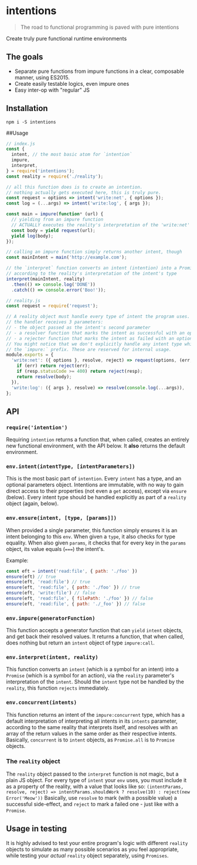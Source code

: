 # intentions
>The road to functional programming is paved with pure intentions

Create truly pure functional runtime environments

## The goals
- Separate pure functions from impure functions in a clear, composable manner, using ES2015.
- Create easily testable logics, even impure ones
- Easy inter-op with "regular" JS

## Installation
`npm i -S intentions`

##Usage
```js
// index.js
const {
  intent, // the most basic atom for `intention`
  impure,
  interpret,
} = require('intentions');
const reality = require('./reality');

// all this function does is to create an intention.
// nothing actually gets executed here, this is truly pure.
const request = options => intent('write:net', { options });
const log = (...args) => intent('write:log', { args });

const main = impure(function* (url) {
  // yielding from an impure function
  // ACTUALLY executes the reality's interpretation of the 'write:net' intent, see below
  const body = yield request(url);
  yield log(body);
});

// calling an impure function simply returns another intent, though
const mainIntent = main('http://example.com');

// the `interpret` function converts an intent (intention) into a Promise (action),
// according to the reality's interpretation of the intent's type
interpret(mainIntent, reality)
  .then(() => console.log('DONE'))
  .catch(() => console.error('Boo!'));

// reality.js
const request = require('request');

// A reality object must handle every type of intent the program uses.
// the handler receives 3 parameters:
// - the object passed as the intent's second parameter
// - a resolver function that marks the intent as successful with an optional value
// - a rejecter function that marks the intent as failed with an optional value
// You might notice that we don't explicitly handle any intent type which starts with
// the `impure:` prefix. These are reserved for internal usage.
module.exports = {
  'write:net': ({ options }, resolve, reject) => request(options, (err, resp, body) => {
    if (err) return reject(err);
    if (resp.statusCode >= 400) return reject(resp);
    return resolve(body);
  }),
  'write:log': ({ args }, resolve) => resolve(console.log(...args)),
};
```

## API
### `require('intention')`
Requiring `intention` returns a function that, when called, creates an entirely new functional environment,
with the API below. It **also** returns the default environment.

### `env.intent(intentType, [intentParameters])`
This is the most basic part of `intention`. Every `intent` has a type, and an optional parameters object.
Intentions are immutable, with no way to gain direct access to their properties (not even a `get` access), except via `ensure` (below).
Every intent type should be handled explicitly as part of a `reality` object (again, below).

### `env.ensure(intent, [type, [params]])`
When provided a single parameter, this function simply ensures it is an intent belonging to this `env`. When given a `type`, it also checks for type equality. When also given `params`, it checks that for every key in the `params` object, its value equals (`===`) the intent's.

Example:
```js
const eft = intent('read:file', { path: './foo' })
ensure(eft) // true
ensure(eft, 'read:file') // true
ensure(eft, 'read:file', { path: './foo' }) // true
ensure(eft, 'write:file') // false
ensure(eft, 'read:file', { filePath: './foo' }) // false
ensure(eft, 'read:file', { path: './_foo' }) // false
```

### `env.impure(generatorFunction)`
This function accepts a generator function that can `yield` `intent` objects, and get back their resolved values.
It returns a function, that when called, does nothing but return an `intent` object of type `impure:call`.

### `env.interpret(intent, reality)`
This function converts an `intent` (which is a symbol for an intent) into a `Promise` (which is a symbol for an action), via the `reality` parameter's interpretation of the `intent`.
Should the `intent` type not be handled by the `reality`, this function `rejects` immediately.

### `env.concurrent(intents)`
This function returns an intent of the `impure:concurrent` type,
which has a default interpretation of interpreting all intents in its `intents` parameter, according to the same reality that interprets itself, and resolves with an array of the return values in the same order as their respective intents. Basically, `concurrent` is to `intent` objects, as `Promise.all` is to `Promise` objects.

### The `reality` object
The `reality` object passed to the `interpret` function is not magic, but a plain JS object. For every type of `intent` your `env` uses, you must include it as a property of the reality, with a value that looks like so:
`(intentParams, resolve, reject) => intentParams.shouldWork ? resolve(10) : reject(new Error('Meow'))`
Basically, use `resolve` to mark (with a possible value) a successful side-effect, and `reject` to mark a failed one - just like with a `Promise`.

## Usage in testing
It is highly advised to test your entire program's logic with different `reality` objects to simulate as many possible scenarios as you feel appropriate, while testing your *actual* `reality` object separately, using `Promises`.
